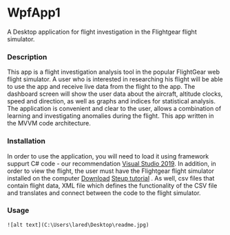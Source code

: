 # WpfApp1
A Desktop application for flight investigation in the Flightgear flight simulator.

### Description
This app is a flight investigation analysis tool in the popular FlightGear web flight simulator.
A user who is interested in researching his flight will be able to use the app and receive live data from the flight to the app.
The dashboard screen will show the user data about the aircraft, altitude clocks, speed and direction, as well as graphs and indices for statistical analysis. The application is convenient and clear to the user, allows a combination of learning and investigating anomalies during the flight.
This app written in the MVVM code architecture.

### Installation
In order to use the application, you will need to load it using framework suppurt C# code - our recommendation [Visual Studio 2019](https://visualstudio.microsoft.com/vs/).
In addition, in order to view the flight, the user must have the Flightgear flight simulator installed on the computer [Download](https://www.flightgear.org/download/) [Steup tutorial](https://wiki.flightgear.org/New_to_FlightGear) . As well, csv files that contain flight data, XML file which defines the functionality of the CSV file and translates and connect between the code to the flight simulator.

### Usage
	![alt text](C:\Users\lared\Desktop\readme.jpg)
  
